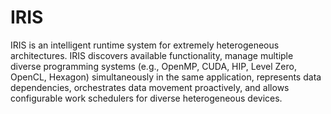 # IRIS

IRIS is an intelligent runtime system for extremely heterogeneous architectures. IRIS discovers available functionality, manage multiple diverse programming
systems (e.g., OpenMP, CUDA, HIP, Level Zero, OpenCL, Hexagon) simultaneously in the same application, represents data dependencies, orchestrates data movement proactively, and allows configurable work schedulers for diverse heterogeneous devices.
